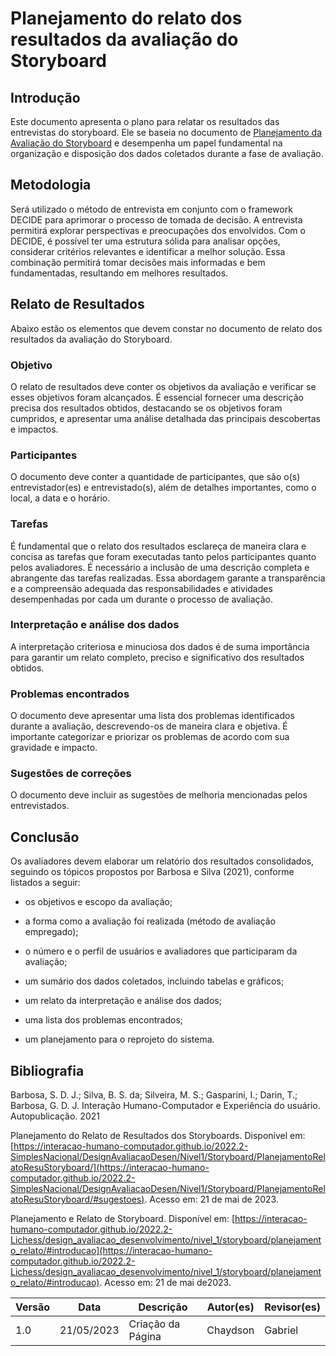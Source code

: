# Planejamento do relato dos resultados da avaliação do Storyboard

## Introdução

Este documento apresenta o plano para relatar os resultados das entrevistas do storyboard. Ele se baseia no documento de [Planejamento da Avaliação do Storyboard](design-avaliacao-desenvolvimento/nivel1/storyboard/planejamentoDaAvaliacao.md) e desempenha um papel fundamental na organização e disposição dos dados coletados durante a fase de avaliação.

## Metodologia

Será utilizado o método de entrevista em conjunto com o framework DECIDE para aprimorar o processo de tomada de decisão. A entrevista permitirá explorar perspectivas e preocupações dos envolvidos. Com o DECIDE, é possível ter uma estrutura sólida para analisar opções, considerar critérios relevantes e identificar a melhor solução. Essa combinação permitirá tomar decisões mais informadas e bem fundamentadas, resultando em melhores resultados.

## Relato de Resultados

Abaixo estão os elementos que devem constar no documento de relato dos resultados da avaliação do Storyboard.

### Objetivo

O relato de resultados deve conter os objetivos da avaliação e verificar se esses objetivos foram alcançados. É essencial fornecer uma descrição precisa dos resultados obtidos, destacando se os objetivos foram cumpridos, e apresentar uma análise detalhada das principais descobertas e impactos.

### Participantes

O documento deve conter a quantidade de participantes, que são o(s) entrevistador(es) e entrevistado(s), além de detalhes importantes, como o local, a data e o horário.

### Tarefas

É fundamental que o relato dos resultados esclareça de maneira clara e concisa as tarefas que foram executadas tanto pelos participantes quanto pelos avaliadores. É necessário a inclusão de uma descrição completa e abrangente das tarefas realizadas. Essa abordagem garante a transparência e a compreensão adequada das responsabilidades e atividades desempenhadas por cada um durante o processo de avaliação.

### Interpretação e análise dos dados

A interpretação criteriosa e minuciosa dos dados é de suma importância para garantir um relato completo, preciso e significativo dos resultados obtidos.

### Problemas encontrados

O documento deve apresentar uma lista dos problemas identificados durante a avaliação, descrevendo-os de maneira clara e objetiva. É importante categorizar e priorizar os problemas de acordo com sua gravidade e impacto.

### Sugestões de correções

O documento deve incluir as sugestões de melhoria mencionadas pelos entrevistados.

## Conclusão

Os avaliadores devem elaborar um relatório dos resultados consolidados, seguindo os tópicos propostos por Barbosa e Silva (2021), conforme listados a seguir:

* os objetivos e escopo da avaliação;
* a forma como a avaliação foi realizada (método de avaliação empregado);

* o número e o perfil de usuários e avaliadores que participaram da avaliação;
* um sumário dos dados coletados, incluindo tabelas e gráficos;

* um relato da interpretação e análise dos dados;
* uma lista dos problemas encontrados;

* um planejamento para o reprojeto do sistema.

## Bibliografia

Barbosa, S. D. J.; Silva, B. S. da; Silveira, M. S.; Gasparini, I.; Darin, T.; Barbosa, G. D. J. Interação Humano-Computador e Experiência do usuário. Autopublicação. 2021

Planejamento do Relato de Resultados dos Storyboards. Disponível em: [https://interacao-humano-computador.github.io/2022.2-SimplesNacional/DesignAvaliacaoDesen/Nivel1/Storyboard/PlanejamentoRelatoResuStoryboard/](https://interacao-humano-computador.github.io/2022.2-SimplesNacional/DesignAvaliacaoDesen/Nivel1/Storyboard/PlanejamentoRelatoResuStoryboard/#sugestoes). Acesso em: 21 de mai de 2023.

Planejamento e Relato de Storyboard. Disponível em: [https://interacao-humano-computador.github.io/2022.2-Lichess/design_avaliacao_desenvolvimento/nivel_1/storyboard/planejamento_relato/#introducao](https://interacao-humano-computador.github.io/2022.2-Lichess/design_avaliacao_desenvolvimento/nivel_1/storyboard/planejamento_relato/#introducao). Acesso em: 21 de mai de2023.

| Versão | Data       | Descrição          | Autor(es) | Revisor(es) |
| ------- | ---------- | -------------------- | --------- | ----------- |
| 1.0     | 21/05/2023 | Criação da Página | Chaydson  | Gabriel     |
